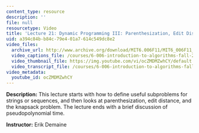 ```yaml
---
content_type: resource
description: ''
file: null
resourcetype: Video
title: 'Lecture 21: Dynamic Programming III: Parenthesization, Edit Distance, Knapsack'
uid: a394c84b-b84c-79e4-01a7-614c549dc8e2
video_files:
  archive_url: http://www.archive.org/download/MIT6.006F11/MIT6_006F11_lec21_300k.mp4
  video_captions_file: /courses/6-006-introduction-to-algorithms-fall-2011/01e094b0403b556e856ea00f0ab86a0a_ocZMDMZwhCY.vtt
  video_thumbnail_file: https://img.youtube.com/vi/ocZMDMZwhCY/default.jpg
  video_transcript_file: /courses/6-006-introduction-to-algorithms-fall-2011/76f04a14b5c609e5157e7423ab083821_ocZMDMZwhCY.pdf
video_metadata:
  youtube_id: ocZMDMZwhCY
---
```


**Description:** This lecture starts with how to define useful subproblems for strings or sequences, and then looks at parenthesization, edit distance, and the knapsack problem. The lecture ends with a brief discussion of pseudopolynomial time.

**Instructor:** Erik Demaine